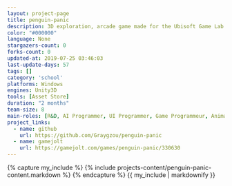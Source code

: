 ```yaml
---
layout: project-page
title: penguin-panic
description: 3D exploration, arcade game made for the Ubisoft Game Lab Competition 2018
color: "#000000"
language: None
stargazers-count: 0
forks-count: 0
updated-at: 2019-07-25 03:46:03
last-update-days: 57
tags: []
category: 'school'
platforms: Windows
engines: Unity3D
tools: [Asset Store]
duration: "2 months"
team-size: 8
main-roles: [R&D, AI Programmer, UI Programmer, Game Programmeur, Animator]
project_links:
  - name: github
    url: https://github.com/Graygzou/penguin-panic
  - name: gamejolt
    url: https://gamejolt.com/games/penguin-panic/330630
---
```

<!---
Gregoire Boiron <gregoire.boiron@gmail.com>
Copyright (c) 2018-2019 Gregoire Boiron  All Rights Reserved.
--->

{% capture my_include %}
{% include projects-content/penguin-panic-content.markdown %}
{% endcapture %}
{{ my_include | markdownify }}
